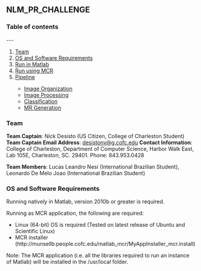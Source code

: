 ## NLM_PR_CHALLENGE

<h3> Table of contents </h3>
---
<ol>
<li><a href="https://github.com/munsellb/NLM_PR_CHALLENGE/blob/master/README.md#Team">Team</a></li>
<li><a href="https://github.com/munsellb/NLM_PR_CHALLENGE/blob/master/README.md#OS-and-Software-Requirements">OS and Software Requirements</a></li>
<li><a href="https://github.com/munsellb/NLM_PR_CHALLENGE/blob/master/README.md#Run-in-Matlab">Run in Matlab</a></li>
<li><a href="https://github.com/munsellb/NLM_PR_CHALLENGE/blob/master/README.md#Run-using-MCR">Run using MCR</a></li>
<li><a href="https://github.com/munsellb/NLM_PR_CHALLENGE/blob/master/README.md#Pipeline">Pipeline</a></li>
<ul>
<li><a href="https://github.com/munsellb/NLM_PR_CHALLENGE/blob/master/README.md#Image-Organization">Image Organization</a></li> 
<li><a href="https://github.com/munsellb/NLM_PR_CHALLENGE/blob/master/README.md#Image-Processing">Image Processing</a></li>
<li><a href="https://github.com/munsellb/NLM_PR_CHALLENGE/blob/master/README.md#Classification">Classification</a></li>
<li><a href="https://github.com/munsellb/NLM_PR_CHALLENGE/blob/master/README.md#MR Generation">MR Generation</a></li>
</ul>
</ol>


<h3>Team</h3>

<b>Team Captain</b>: Nick Desisto (US Citizen, College of Charleston Student)
<b>Team Captain Email Address</b>: desistonv@g.cofc.edu
<b>Contact Information</b>: College of Charleston, Department of Computer Science, Harbor Walk East, Lab 105E, Charleston, SC. 29401. Phone: 843.953.0428

<b>Team Members</b>: Lucas Leandro Nesi (International Brazilian Student), Leonardo De Melo Joao  (International Brazilian Student)

<h3>OS and Software Requirements</h3>

Running natively in Matlab, version 2010b or greater is required.

Running as MCR application, the following are required:
<ul>
    <li>Linux (64-bit) OS is required (Tested on latest release of Ubuntu and Scientific Linux)</li>
    <li>MCR installer (http://munsellb.people.cofc.edu/matlab_mcr/MyAppInstaller_mcr.install)</li>
</ul>

Note: The MCR application (i.e. all the libraries required to run an instance of Matlab) will be installed in the /usr/local folder.

